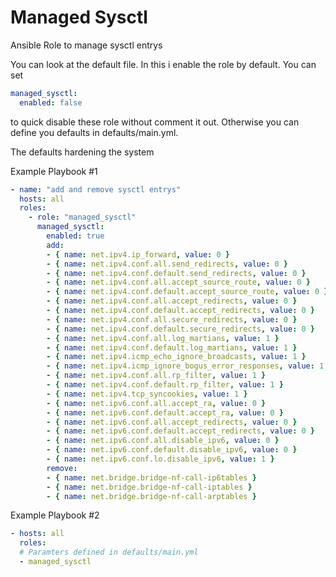 # Managed Sysctl

Ansible Role to manage sysctl entrys

You can look at the default file. In this i enable the role by default. You can set
```yaml
managed_sysctl:
  enabled: false
```
to quick disable these role without comment it out. Otherwise you can define you defaults in defaults/main.yml.

The defaults hardening the system

Example Playbook #1
```yaml
- name: "add and remove sysctl entrys"
  hosts: all
  roles:
    - role: "managed_sysctl"
      managed_sysctl:
        enabled: true
        add:
        - { name: net.ipv4.ip_forward, value: 0 }
        - { name: net.ipv4.conf.all.send_redirects, value: 0 }
        - { name: net.ipv4.conf.default.send_redirects, value: 0 }
        - { name: net.ipv4.conf.all.accept_source_route, value: 0 }
        - { name: net.ipv4.conf.default.accept_source_route, value: 0 }
        - { name: net.ipv4.conf.all.accept_redirects, value: 0 }
        - { name: net.ipv4.conf.default.accept_redirects, value: 0 }
        - { name: net.ipv4.conf.all.secure_redirects, value: 0 }
        - { name: net.ipv4.conf.default.secure_redirects, value: 0 }
        - { name: net.ipv4.conf.all.log_martians, value: 1 }
        - { name: net.ipv4.conf.default.log_martians, value: 1 }
        - { name: net.ipv4.icmp_echo_ignore_broadcasts, value: 1 }
        - { name: net.ipv4.icmp_ignore_bogus_error_responses, value: 1 }
        - { name: net.ipv4.conf.all.rp_filter, value: 1 }
        - { name: net.ipv4.conf.default.rp_filter, value: 1 }
        - { name: net.ipv4.tcp_syncookies, value: 1 }
        - { name: net.ipv6.conf.all.accept_ra, value: 0 }
        - { name: net.ipv6.conf.default.accept_ra, value: 0 }
        - { name: net.ipv6.conf.all.accept_redirects, value: 0 }
        - { name: net.ipv6.conf.default.accept_redirects, value: 0 }
        - { name: net.ipv6.conf.all.disable_ipv6, value: 0 }
        - { name: net.ipv6.conf.default.disable_ipv6, value: 0 }
        - { name: net.ipv6.conf.lo.disable_ipv6, value: 1 }
        remove:
        - { name: net.bridge.bridge-nf-call-ip6tables }
        - { name: net.bridge.bridge-nf-call-iptables }
        - { name: net.bridge.bridge-nf-call-arptables }
```

Example Playbook #2
```yaml
- hosts: all
  roles:
  # Paramters defined in defaults/main.yml
  - managed_sysctl
```
